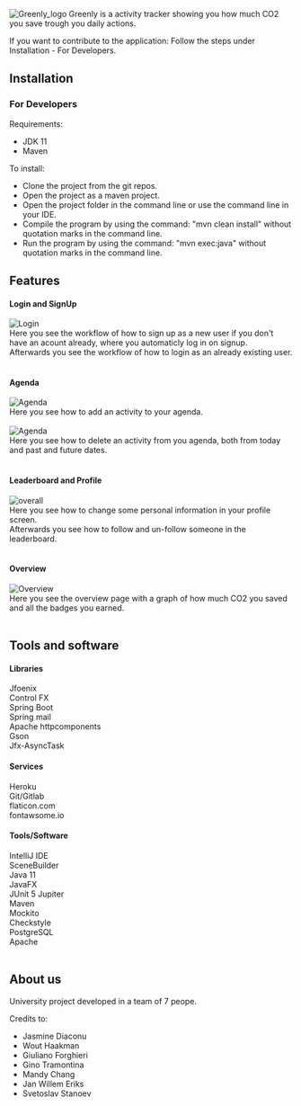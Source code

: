 ![Greenly_logo](/images/logo.jpg)
Greenly is a activity tracker showing you how much CO2 you save trough you daily actions.

If you want to contribute to the application: Follow the steps under Installation - For Developers.


## Installation
### For Developers
Requirements:
- JDK 11
- Maven

To install:
- Clone the project from the git repos.
- Open the project as a maven project.
- Open the project folder in the command line or use the command line in your IDE.
- Compile the program by using the command: "mvn clean install" without quotation marks in the command line.
- Run the program by using the command: "mvn exec:java" without quotation marks  in the command line.

## Features
#### Login and SignUp<br/>
![Login](/images/readmePictures/LoginSignup.gif)<br/>
Here you see the workflow of how to sign up as a new user if you don't have an acount already, where you automaticly log in on signup.<br/>
Afterwards you see the workflow of how to login as an already existing user.<br/><br/> 
#### Agenda <br/>
![Agenda](/images/readmePictures/ActivityAdition.gif)<br/>
Here you see how to add an activity to your agenda.<br/><br/>
![Agenda](/images/readmePictures/ActivityDeletion.gif)<br/>
Here you see how to delete an activity from you agenda, both from today and past and future dates. <br/><br/>
#### Leaderboard and Profile <br/>
![overall](/images/readmePictures/ProfileOverviewAgenda.gif)<br/>
Here you see how to change some personal information in your profile screen.<br/>
Afterwards you see how to follow and un-follow someone in the leaderboard.<br/><br/>
#### Overview <br/>
![Overview](/images/readmePictures/ProfileOverviewAgenda.gif)<br/>
Here you see the overview page with a graph of how much CO2 you saved and all the badges you earned.<br/><br/>


## Tools and software
#### Libraries
Jfoenix <br/>
Control FX <br/>
Spring Boot <br/>
Spring mail <br/>
Apache httpcomponents <br/>
Gson <br/>
Jfx-AsyncTask <br/>
 

#### Services
Heroku <br/>
Git/Gitlab <br/>
flaticon.com <br/>
fontawsome.io <br/>
 

#### Tools/Software
IntelliJ IDE <br/>
SceneBuilder <br/>
Java 11 <br/>
JavaFX <br/>
JUnit 5 Jupiter <br/>
Maven <br/>
Mockito <br/>
Checkstyle <br/>
PostgreSQL <br/>
Apache <br/>
 <br/>

## About us
University project developed in a team of 7 peope. 

Credits to:
- Jasmine Diaconu
- Wout Haakman
- Giuliano Forghieri
- Gino Tramontina
- Mandy Chang
- Jan Willem Eriks
- Svetoslav Stanoev
